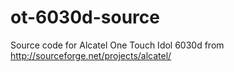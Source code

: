 ot-6030d-source
===============

Source code for Alcatel One Touch Idol 6030d from http://sourceforge.net/projects/alcatel/
